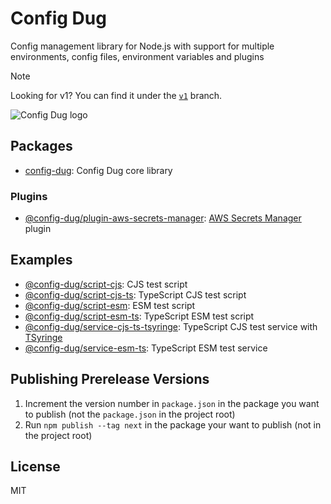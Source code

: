 # Config Dug

Config management library for Node.js with support for multiple environments, config files, environment variables and plugins

> [!NOTE]
> Looking for v1? You can find it under the [`v1`](https://github.com/neofinancial/config-dug/tree/v1) branch.

![Config Dug logo](./config-dug.png)

## Packages

- [config-dug](./packages/config-dug): Config Dug core library

### Plugins

- [@config-dug/plugin-aws-secrets-manager](./packages/plugin-aws-secrets-manager): [AWS Secrets Manager](https://aws.amazon.com/secrets-manager/) plugin

## Examples

- [@config-dug/script-cjs](./examples/script-cjs): CJS test script
- [@config-dug/script-cjs-ts](./examples/script-cjs-ts): TypeScript CJS test script
- [@config-dug/script-esm](./examples/script-esm): ESM test script
- [@config-dug/script-esm-ts](./examples/script-esm-ts): TypeScript ESM test script
- [@config-dug/service-cjs-ts-tsyringe](./examples/service-cjs-ts-tsyringe): TypeScript CJS test service with [TSyringe](https://github.com/microsoft/tsyringe)
- [@config-dug/service-esm-ts](./examples/service-esm-ts): TypeScript ESM test service

## Publishing Prerelease Versions

1. Increment the version number in `package.json` in the package you want to publish (not the `package.json` in the project root)
1. Run `npm publish --tag next` in the package your want to publish (not in the project root)

## License

MIT
